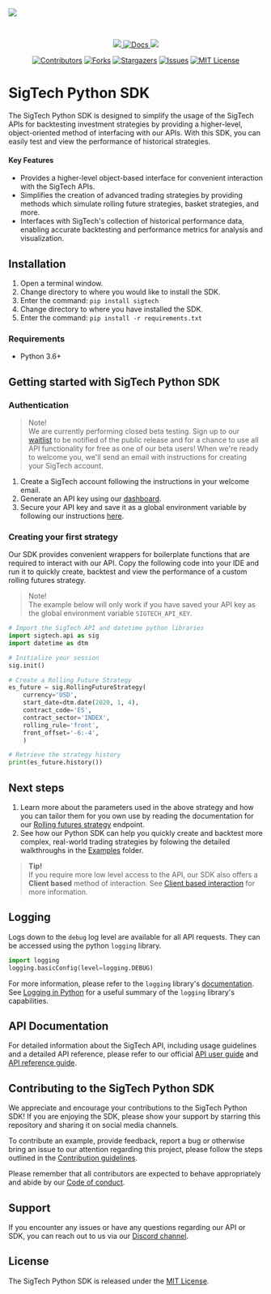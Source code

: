 <img src ="https://8647283.fs1.hubspotusercontent-na1.net/hubfs/8647283/Python%20SDK_github_856x268.png">

&nbsp;


<p align="center" id="dummy">
    <a href="https://discord.gg/XcVJDYV4k7">
        <img src="https://img.shields.io/badge/CHAT-DISCORD-blue?style=for-the-badge&logo=discord&labelColor=rgb(55,55,55)&color=blueviolet">
    </a>
    <a href="https://learn.sigtech.com">
        <img src="https://img.shields.io/badge/Docs-API_REFERENCE-1338be?&style=for-the-badge&logo=wiki&link=https://learn.sigtech.com/reference" alt="Docs" />
    </a>
     <a href="https://twitter.com/sigtechltd/">
        <img src="https://img.shields.io/badge/follow-%40sigtechltd-1DA1F2?logo=twitter&style=for-the-badge" />
    </a>
<p>
<div align="center">

[![Contributors][contributors-shield]][contributors-url]
[![Forks][forks-shield]][forks-url]
[![Stargazers][stars-shield]][stars-url]
[![Issues][issues-shield]][issues-url]
[![MIT License][license-shield]][license-url]

</div>

[contributors-shield]: https://img.shields.io/github/contributors/SIGTechnologies/sigtech-python.svg?style=for-the-badge
[contributors-url]: https://github.com/SIGTechnologies/sigtech-python/graphs/contributors
[forks-shield]: https://img.shields.io/github/forks/SIGTechnologies/sigtech-python.svg?style=for-the-badge
[forks-url]: https://github.com/SIGTechnologies/sigtech-python/network/members
[stars-shield]: https://img.shields.io/github/stars/SIGTechnologies/sigtech-python.svg?style=for-the-badge
[stars-url]: https://github.com/othneildrew/SIGTechnologies/sigtech-python
[issues-shield]: https://img.shields.io/github/issues/SIGTechnologies/sigtech-python.svg?style=for-the-badge
[issues-url]: https://github.com/SIGTechnologies/sigtech-python/issues
[license-shield]: https://img.shields.io/github/license/SIGTechnologies/sigtech-python.svg?style=for-the-badge
[license-url]: https://github.com/SIGTechnologies/sigtech-python/blob/master/LICENSE.txt
[repo_wiki_url]: https://www.learn.sigtech.com
[repo_wiki_img]: https://img.shields.io/badge/docs-wiki_page-blue?style=for-the-badge&logo=none


# SigTech Python SDK
The SigTech Python SDK is designed to simplify the usage of the SigTech APIs for backtesting investment strategies by providing a higher-level, object-oriented method of interfacing with our APIs. With this SDK, you can easily test and view the performance of historical strategies.

#### Key Features
- Provides a higher-level object-based interface for convenient interaction with the SigTech APIs.
- Simplifies the creation of advanced trading strategies by providing methods which simulate rolling future strategies, basket strategies, and more.
- Interfaces with SigTech's collection of historical performance data, enabling accurate backtesting and performance metrics for analysis and visualization.

## Installation
1. Open a terminal window.
1. Change directory to where you would like to install the SDK.
1. Enter the command: `pip install sigtech`
1. Change directory to where you have installed the SDK.
1. Enter the command: `pip install -r requirements.txt`

### Requirements
- Python 3.6+

## Getting started with SigTech Python SDK
### Authentication
>Note! \
>We are currently performing closed beta testing. Sign up to our [waitlist](https://get.sigtech.com/join-the-api-waitlist) to be notified of the public release and for a chance to use all API functionality for free as one of our beta users! When we're ready to welcome you, we'll send an email with instructions for creating your SigTech account.

1. Create a SigTech account following the instructions in your welcome email.
1. Generate an API key using our [dashboard](https://dashboard.sigtech.com/api). 
1. Secure your API key and save it as a global environment variable by following our instructions [here](https://learn.sigtech.com/docs/auth).

### Creating your first strategy
Our SDK provides convenient wrappers for boilerplate functions that are required to interact with our API. Copy the following code into your IDE and run it to quickly create, backtest and view the performance of a custom rolling futures strategy.

>Note!\
>The example below will only work if you have saved your API key as the global environment variable `SIGTECH_API_KEY`.

```python
# Import the SigTech API and datetime python libraries
import sigtech.api as sig
import datetime as dtm

# Initialize your session
sig.init()

# Create a Rolling Future Strategy
es_future = sig.RollingFutureStrategy(
    currency='USD',
    start_date=dtm.date(2020, 1, 4),
    contract_code='ES', 
    contract_sector='INDEX',
    rolling_rule='front',  
    front_offset='-6:-4', 
    )

# Retrieve the strategy history
print(es_future.history())
```
## Next steps
1. Learn more about the parameters used in the above strategy and how you can tailor them for you own use by reading the documentation for our [Rolling futures strategy](https://learn.sigtech.com/reference/api_post_strategy_rolling_futures_strategies_futures_rolling_post-1.) endpoint.
1. See how our Python SDK can help you quickly create and backtest more complex, real-world trading strategies by folowing the detailed walkthroughs in the [Examples](https://github.com/SIGTechnologies/sigtech-python/tree/master/examples) folder.

>**Tip!**\
>If you require more low level access to the API, our SDK also offers a **Client based** method of interaction. See [Client based interaction](https://github.com/SIGTechnologies/sigtech-python/blob/master/client_based_interaction.md) for more information.

## Logging
Logs down to the `debug` log level are available for all API requests. They can be accessed using the python `logging` library. 
```python
import logging
logging.basicConfig(level=logging.DEBUG)
```
For more information, please refer to the `logging` library's [documentation](https://docs.python.org/3/library/logging.html). See [Logging in Python](https://realpython.com/python-logging/) for a useful summary of the `logging` library's capabilities.

## API Documentation
For detailed information about the SigTech API, including usage guidelines and a detailed API reference, please refer to our official [API user guide](https://learn.sigtech.com/docs) and [API reference guide](https://learn.sigtech.com/reference). 


## Contributing to the SigTech Python SDK

We appreciate and encourage your contributions to the SigTech Python SDK! If you are enjoying the SDK, please show your support by starring this repository and sharing it on social media channels. 

To contribute an example, provide feedback, report a bug or otherwise bring an issue to our attention regarding this project, please follow the steps outlined in the [Contribution guidelines](https://github.com/SIGTechnologies/sigtech-python/blob/master/CONTRIBUTING.md). 

Please remember that all contributors are expected to behave appropriately and abide by our [Code of conduct](https://github.com/SIGTechnologies/sigtech-python/blob/master/CODE_OF_CONDUCT.md).

## Support
If you encounter any issues or have any questions regarding our API or SDK, you can reach out to us via our [Discord channel](https://discord.gg/XcVJDYV4k7).

## License
The SigTech Python SDK is released under the [MIT License](https://github.com/SIGTechnologies/sigtech-python/blob/master/LICENSE).

